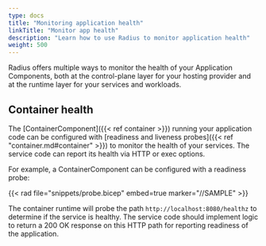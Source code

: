 ```yaml
---
type: docs
title: "Monitoring application health"
linkTitle: "Monitor app health"
description: "Learn how to use Radius to monitor application health"
weight: 500
---
```



Radius offers multiple ways to monitor the health of your Application Components, both at the control-plane layer for your hosting provider and at the runtime layer for your services and workloads.

## Container health

The [ContainerComponent]({{< ref container >}}) running your application code can be configured with [readiness and liveness probes]({{< ref "container.md#container" >}}) to monitor the health of your services. The service code can report its health via HTTP or exec options.

For example, a ContainerComponent can be configured with a readiness probe:

{{< rad file="snippets/probe.bicep" embed=true marker="//SAMPLE" >}}

The container runtime will probe the path `http://localhost:8080/healthz` to determine if the service is healthy. The service code should implement logic to return a 200 OK response on this HTTP path for reporting readiness of the application.
